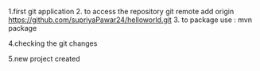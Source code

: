 1.first git application
2. to access the repository git remote add origin https://github.com/supriyaPawar24/helloworld.git
3. to package use : mvn package

4.checking the git changes

5.new project created